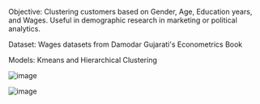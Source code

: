 Objective:
Clustering customers based on Gender, Age, Education years, and Wages. Useful in demographic research in marketing or political analytics.

Dataset:
Wages datasets from Damodar Gujarati's Econometrics Book

Models:
Kmeans and Hierarchical Clustering

![image](https://user-images.githubusercontent.com/79832198/119144633-34dcb780-ba8c-11eb-887f-46b5adb31d59.png)

![image](https://user-images.githubusercontent.com/79832198/119144675-3e661f80-ba8c-11eb-8d76-839f40126e0d.png)

